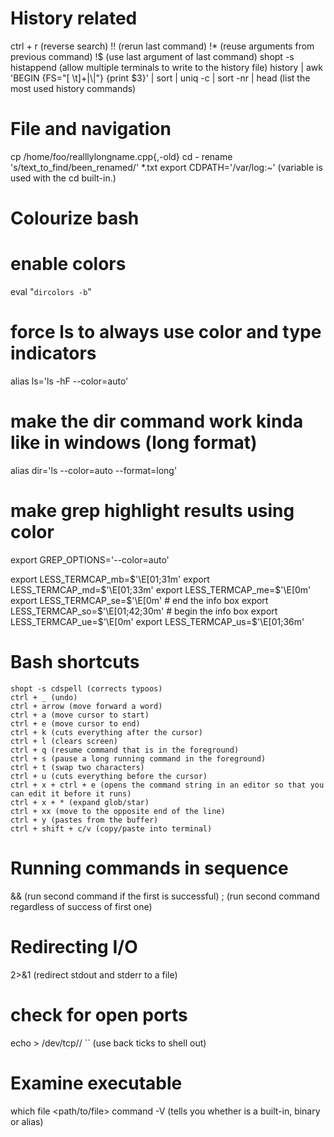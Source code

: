 # History related 
ctrl + r (reverse search)
!! (rerun last command)
!* (reuse arguments from previous command)
!$ (use last argument of last command)
shopt -s histappend (allow multiple terminals to write to the history file)
history | awk 'BEGIN {FS="[ \t]+|\\|"} {print $3}' | sort | uniq -c | sort -nr | head (list the most used history commands)

# File and navigation
cp /home/foo/realllylongname.cpp{,-old}
cd -
rename 's/text_to_find/been_renamed/' *.txt
export CDPATH='/var/log:~' (variable is used with the cd built-in.)

# Colourize bash

# enable colors
eval "`dircolors -b`"
# force ls to always use color and type indicators
alias ls='ls -hF --color=auto'
# make the dir command work kinda like in windows (long format)
alias dir='ls --color=auto --format=long'
# make grep highlight results using color
export GREP_OPTIONS='--color=auto'

export LESS_TERMCAP_mb=$'\E[01;31m'
export LESS_TERMCAP_md=$'\E[01;33m'
export LESS_TERMCAP_me=$'\E[0m'
export LESS_TERMCAP_se=$'\E[0m' # end the info box
export LESS_TERMCAP_so=$'\E[01;42;30m' # begin the info box
export LESS_TERMCAP_ue=$'\E[0m'
export LESS_TERMCAP_us=$'\E[01;36m'

# Bash shortcuts
    shopt -s cdspell (corrects typoos)
    ctrl + _ (undo)
    ctrl + arrow (move forward a word)
    ctrl + a (move cursor to start)
    ctrl + e (move cursor to end)
    ctrl + k (cuts everything after the cursor)
    ctrl + l (clears screen)
    ctrl + q (resume command that is in the foreground)
    ctrl + s (pause a long running command in the foreground)
    ctrl + t (swap two characters)
    ctrl + u (cuts everything before the cursor)
    ctrl + x + ctrl + e (opens the command string in an editor so that you can edit it before it runs)
    ctrl + x + * (expand glob/star)
    ctrl + xx (move to the opposite end of the line)
    ctrl + y (pastes from the buffer)
    ctrl + shift + c/v (copy/paste into terminal)

# Running commands in sequence
&& (run second command if the first is successful)
; (run second command regardless of success of first one)

# Redirecting I/O
2>&1 (redirect stdout and stderr to a file)

# check for open ports
echo > /dev/tcp/<server ip>/<port>
`` (use back ticks to shell out)

# Examine executable
which <command>
file <path/to/file>
command -V <some command binary> (tells you whether <some binary> is a built-in, binary or alias)

